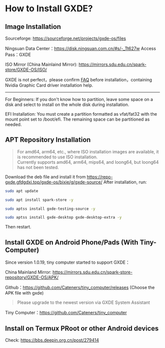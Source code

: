 # How to Install GXDE?
## Image Installation


Sourceforge: https://sourceforge.net/projects/gxde-os/files

Ningsuan Data Center：https://disk.ningsuan.com.cn/#s/-_Tt627w  Access Pass：GXDE

ISO Mirror (China Mainlaind Mirror): https://mirrors.sdu.edu.cn/spark-store/GXDE-OS/ISO/


GXDE is not perfect，please confirm [FAQ](faq.md) before installation，containing Nvidia Graphic Card driver installation help. 

---

For Beginners: If you don't know how to partition, leave some space on a disk and select to install on the whole disk during installation.

EFI Installation: You must create a partition formatted as vfat/fat32 with the mount point set to /boot/efi. The remaining space can be partitioned as needed.

## APT Repository Installation
> For amd64, arm64, etc., where ISO installation images are available, it is recommended to use ISO installation.  
> Currently supports amd64, arm64, mips64, and loong64, but loong64 has not been tested.

Download the deb file and install it from https://repo-gxde.gfdgdxi.top/gxde-os/bixie/g/gxde-source/
After installation, run:

```bash
sudo apt update

sudo apt install spark-store -y

sudo aptss install gxde-testing-source -y

sudo aptss install gxde-desktop gxde-desktop-extra -y
```

Then restart.

## Install GXDE on Android Phone/Pads (With Tiny-Computer)
Since version 1.0.19, tiny computer started to support GXDE：

China Mainland Mirror: https://mirrors.sdu.edu.cn/spark-store-repository/GXDE-OS/APK/   

Github：https://github.com/Cateners/tiny_computer/releases  (Choose the APK file with gxde)

> Please upgrade to the newest version via GXDE System Assistant

Tiny Computer：https://github.com/Cateners/tiny_computer  

## Install on Termux PRoot or other Android devices

Check: https://bbs.deepin.org.cn/post/279414